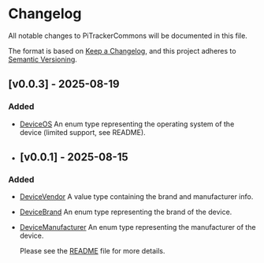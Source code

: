 # Changelog

All notable changes to PiTrackerCommons will be documented in this file.

The format is based on [Keep a Changelog](https://keepachangelog.com/en/1.0.0/),
and this project adheres to [Semantic Versioning](https://semver.org/spec/v2.0.0.html).

## [v0.0.3] - 2025-08-19

### Added

- [DeviceOS](devicedetect/src/main/java/com/ragibn5/devicedetect/DeviceOS.kt)
  An enum type representing the operating system of the device (limited support, see README).

- ## [v0.0.1] - 2025-08-15

### Added

- [DeviceVendor](devicedetect/src/main/java/com/ragibn5/devicedetect/DeviceVendor.kt)
  A value type containing the brand and manufacturer info.
- [DeviceBrand](devicedetect/src/main/java/com/ragibn5/devicedetect/DeviceBrand.kt)
  An enum type representing the brand of the device.
- [DeviceManufacturer](devicedetect/src/main/java/com/ragibn5/devicedetect/DeviceManufacturer.kt)
  An enum type representing the manufacturer of the device.

  Please see the [README](README.md) file for more details.
